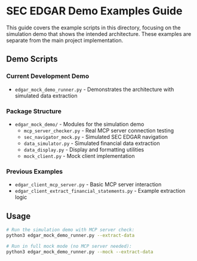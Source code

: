 # SEC EDGAR Demo Examples Guide

This guide covers the example scripts in this directory, focusing on the simulation demo that shows the intended architecture. These examples are separate from the main project implementation.

## Demo Scripts

### Current Development Demo
- `edgar_mock_demo_runner.py` - Demonstrates the architecture with simulated data extraction

### Package Structure
- `edgar_mock_demo/` - Modules for the simulation demo
  - `mcp_server_checker.py` - Real MCP server connection testing
  - `sec_navigator_mock.py` - Simulated SEC EDGAR navigation
  - `data_simulator.py` - Simulated financial data extraction
  - `data_display.py` - Display and formatting utilities
  - `mock_client.py` - Mock client implementation

### Previous Examples
- `edgar_client_mcp_server.py` - Basic MCP server interaction
- `edgar_client_extract_financial_statements.py` - Example extraction logic

## Usage

```bash
# Run the simulation demo with MCP server check:
python3 edgar_mock_demo_runner.py --extract-data

# Run in full mock mode (no MCP server needed):
python3 edgar_mock_demo_runner.py --mock --extract-data